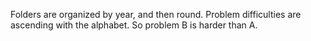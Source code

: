 Folders are organized by year, and then round. Problem difficulties are ascending with the alphabet. So problem B is harder than A.
